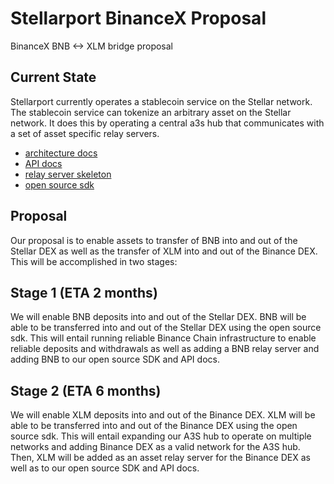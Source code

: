 # Stellarport BinanceX Proposal
BinanceX BNB &lt;-> XLM bridge proposal

## Current State
Stellarport currently operates a stablecoin service on the Stellar network. The stablecoin service can tokenize an arbitrary asset on the Stellar network. It does this by operating a central a3s hub that communicates with a set of asset specific relay servers. 

- [architecture docs](https://github.com/stellarport/binancex-proposal/blob/master/A3S_Relay_Infrastructure_Overview.pdf)
- [API docs](a3s.stellarport.io)
- [relay server skeleton](https://github.com/stellarport/relay-server-skeleton)
- [open source sdk](https://github.com/stellarport/a3s)

## Proposal
Our proposal is to enable assets to transfer of BNB into and out of the Stellar DEX as well as the transfer of XLM into and out of the Binance DEX. This will be accomplished in two stages:

## Stage 1 (ETA 2 months)
We will enable BNB deposits into and out of the Stellar DEX. BNB will be able to be transferred into and out of the Stellar DEX using the open source sdk. This will entail running reliable Binance Chain infrastructure to enable reliable deposits and withdrawals as well as adding a BNB relay server and adding BNB to our open source SDK and API docs.

## Stage 2 (ETA 6 months)
We will enable XLM deposits into and out of the Binance DEX. XLM will be able to be transferred into and out of the Binance DEX using the open source sdk. This will entail expanding our A3S hub to operate on multiple networks and adding Binance DEX as a valid network for the A3S hub. Then, XLM will be added as an asset relay server for the Binance DEX as well as to our open source SDK and API docs.
